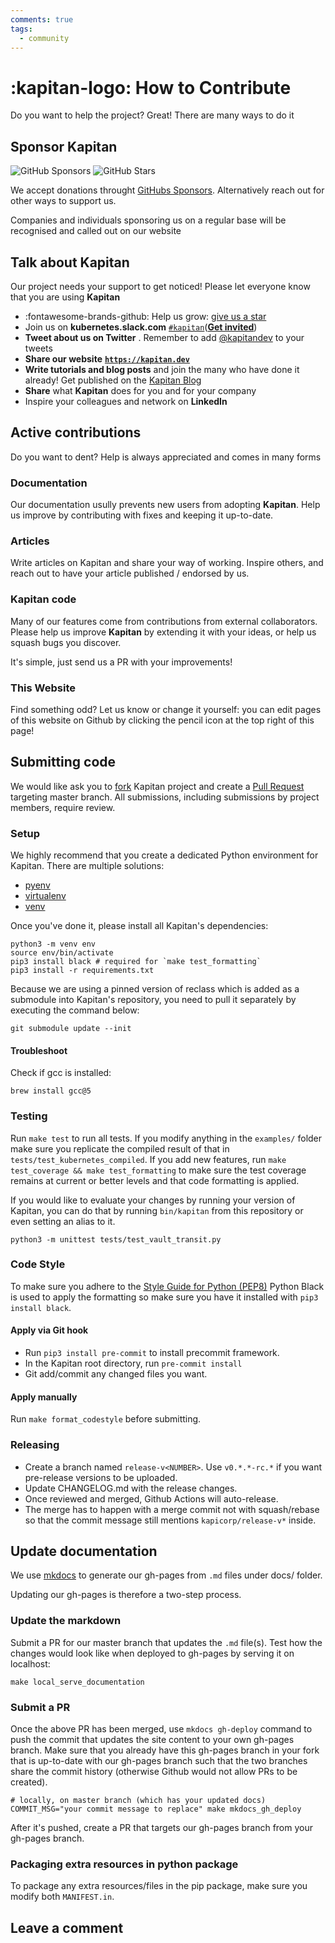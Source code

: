 ```yaml
---
comments: true
tags:
  - community
---
```

# :kapitan-logo: How to Contribute

Do you want to help the project? Great! There are many ways to do it

## Sponsor **Kapitan** 
![GitHub Sponsors](https://img.shields.io/github/sponsors/kapicorp?style=for-the-badge)
![GitHub Stars](https://img.shields.io/github/stars/kapicorp/kapitan?style=for-the-badge)

We accept donations throught [GitHubs Sponsors](https://github.com/sponsors/kapicorp). Alternatively reach out for other ways to support us.

Companies and individuals sponsoring us on a regular base will be recognised and called out on our website

## Talk about **Kapitan**

Our project needs your support to get noticed! Please let everyone know that you are using **Kapitan**

* :fontawesome-brands-github: Help us grow: [give us a star](https://github.com/kapicorp/kapitan/stargazers)
* Join us on **kubernetes.slack.com** [`#kapitan`](https://kubernetes.slack.com/archives/C981W2HD3)([**Get invited**](https://kubernetes.slack.com))
* **Tweet about us on Twitter** . Remember to add [@kapitandev](https://twitter.com/kapitandev/) to your tweets
* **Share our website** [**`https://kapitan.dev`**](https://kapitan.dev)
* **Write tutorials and blog posts** and join the many who have done it already! Get published on the [Kapitan Blog](https://medium.com/kapitan-blog)
* **Share** what **Kapitan** does for you and for your company
* Inspire your colleagues and network on **LinkedIn**

## Active contributions

Do you want to dent? Help is always appreciated and comes in many forms

### Documentation

Our documentation usully prevents new users from adopting **Kapitan**. Help us improve by contributing with fixes and keeping it up-to-date.

### Articles

Write articles on Kapitan and share your way of working. Inspire others, and reach out to have your article published / endorsed by us.
### Kapitan code

Many of our features come from contributions from external collaborators. Please help us improve **Kapitan** by extending it with your ideas, or help us squash bugs you discover.

It's simple, just send us a PR with your improvements!

### This Website

Find something odd? Let us know or change it yourself: you can edit pages of this website on Github by clicking the pencil icon at the top right of this page!

## Submitting code

We would like ask you to [fork](https://help.github.com/en/articles/fork-a-repo)
Kapitan project and create a [Pull Request](https://help.github.com/articles/about-pull-requests/)
targeting master branch. All submissions, including submissions by project members, require review.

### Setup

We highly recommend that you create a dedicated Python environment for Kapitan.
There are multiple solutions:

- [pyenv](https://github.com/pyenv/pyenv)
- [virtualenv](https://virtualenv.pypa.io/en/latest/)
- [venv](https://docs.python.org/3/library/venv.html)

Once you've done it, please install all Kapitan's dependencies:

```shell
python3 -m venv env
source env/bin/activate
pip3 install black # required for `make test_formatting`
pip3 install -r requirements.txt
```

Because we are using a pinned version of reclass which is added as a submodule into Kapitan's
repository, you need to pull it separately by executing the command below:

```shell
git submodule update --init
```

#### Troubleshoot

Check if gcc is installed:

```shell
brew install gcc@5
```

### Testing

Run `make test` to run all tests. If you modify anything in the `examples/` folder
make sure you replicate the compiled result of that in `tests/test_kubernetes_compiled`.
If you add new features, run `make test_coverage && make test_formatting` to make sure the
test coverage remains at current or better levels and that code formatting is applied.

If you would like to evaluate your changes by running your version of Kapitan, you can do
that by running `bin/kapitan` from this repository or even setting an alias to it.

```shell
python3 -m unittest tests/test_vault_transit.py
```

### Code Style

To make sure you adhere to the [Style Guide for Python (PEP8)](http://python.org/dev/peps/pep-0008/)
Python Black is used to apply the formatting so make sure you have it installed with `pip3 install black`.

#### Apply via Git hook

- Run `pip3 install pre-commit` to install precommit framework.
- In the Kapitan root directory, run `pre-commit install`
- Git add/commit any changed files you want.

#### Apply manually

Run `make format_codestyle` before submitting.

### Releasing

- Create a branch named `release-v<NUMBER>`. Use `v0.*.*-rc.*` if you want pre-release versions to be uploaded.
- Update CHANGELOG.md with the release changes.
- Once reviewed and merged, Github Actions will auto-release.
- The merge has to happen with a merge commit not with squash/rebase so that the commit message still mentions `kapicorp/release-v*` inside.

## Update documentation

We use [mkdocs](https://www.mkdocs.org/) to generate our gh-pages from `.md` files under docs/ folder.

Updating our gh-pages is therefore a two-step process.

### Update the markdown

Submit a PR for our master branch that updates the `.md` file(s). Test how the changes would look like when deployed to gh-pages by serving it on localhost:

`make local_serve_documentation`

### Submit a PR

Once the above PR has been merged, use `mkdocs gh-deploy` command to push the commit that updates the site content to your own gh-pages branch. Make sure that you already have this gh-pages branch in your fork that is up-to-date with our gh-pages branch such that the two branches share the commit history (otherwise Github would not allow PRs to be created).

```text
# locally, on master branch (which has your updated docs)
COMMIT_MSG="your commit message to replace" make mkdocs_gh_deploy
```

After it's pushed, create a PR that targets our gh-pages branch from your gh-pages branch.

### Packaging extra resources in python package

To package any extra resources/files in the pip package, make sure you modify both `MANIFEST.in`.

## Leave a comment
